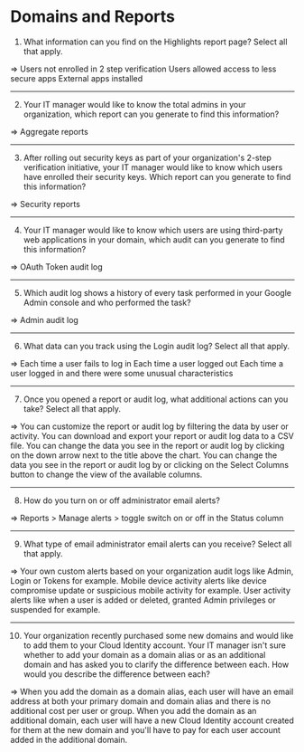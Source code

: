 # Domains and Reports

1. What information can you find on the Highlights report page? Select all that apply.

  => 
  Users not enrolled in 2 step verification
  Users allowed access to less secure apps
  External apps installed

---

2. Your IT manager would like to know the total admins in your organization, which report can you generate to find this information?

  => Aggregate reports

---

3. After rolling out security keys as part of your organization's 2-step verification initiative, your IT manager would like to know which users have enrolled their security keys. Which report can you generate to find this information?

  => Security reports

---

4. Your IT manager would like to know which users are using third-party web applications in your domain, which audit can you generate to find this information?

  => OAuth Token audit log

---

5. Which audit log shows a history of every task performed in your Google Admin console and who performed the task?

  => Admin audit log

---

6. What data can you track using the Login audit log? Select all that apply.

  =>
  Each time a user fails to log in
  Each time a user logged out
  Each time a user logged in and there were some unusual characteristics

---

7. Once you opened a report or audit log, what additional actions can you take? Select all that apply.

  =>
  You can customize the report or audit log by filtering the data by user or activity.
  You can download and export your report or audit log data to a CSV file.
  You can change the data you see in the report or audit log by clicking on the down arrow next to the title above the chart.
  You can change the data you see in the report or audit log by or clicking on the Select Columns button to change the view of the available columns.

---

8. How do you turn on or off administrator email alerts?

  => Reports > Manage alerts > toggle switch on or off in the Status column

---

9. What type of email administrator email alerts can you receive? Select all that apply.

  =>
  Your own custom alerts based on your organization audit logs like Admin, Login or Tokens for example.
  Mobile device activity alerts like device compromise update or suspicious mobile activity for example.
  User activity alerts like when a user is added or deleted, granted Admin privileges or suspended for example.

---

10. Your organization recently purchased some new domains and would like to add them to your Cloud Identity account. Your IT manager isn't sure whether to add your domain as a domain alias or as an additional domain and has asked you to clarify the difference between each. How would you describe the difference between each?

  =>
  When you add the domain as a domain alias, each user will have an email address at both your primary domain and domain alias and there is no additional cost per user or group. When you add the domain as an additional domain, each user will have a new Cloud Identity account created for them at the new domain and you'll have to pay for each user account added in the additional domain.
